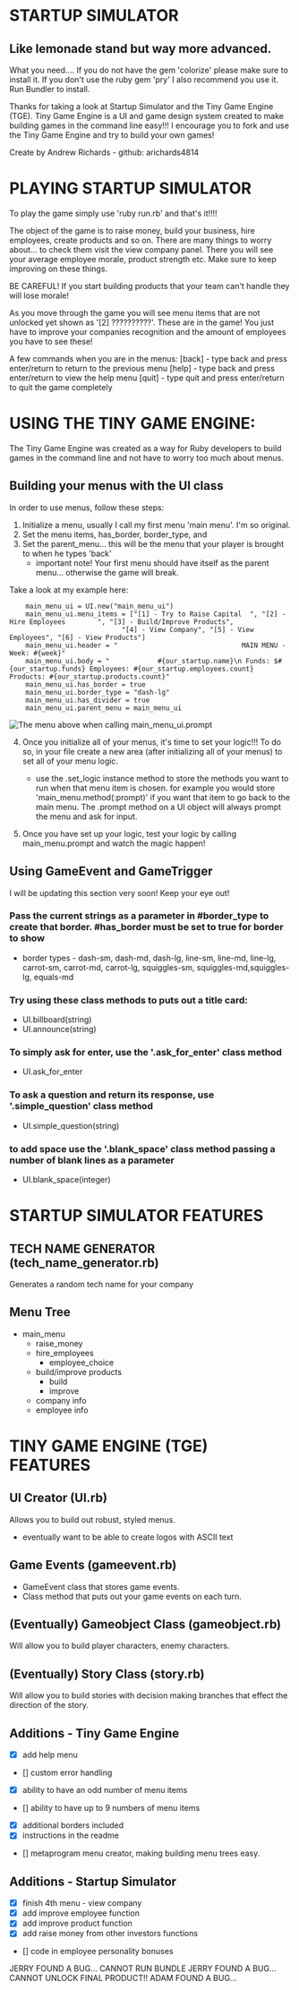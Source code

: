 # STARTUP SIMULATOR
## Like lemonade stand but way more advanced.

What you need....
If you do not have the gem 'colorize' please make sure to install it. 
If you don't use the ruby gem 'pry' I also recommend you use it.
Run Bundler to install.

Thanks for taking a look at Startup Simulator and the Tiny Game Engine (TGE). 
Tiny Game Engine is a UI and game design system created to make building games
in the command line easy!!! I encourage you to fork and use the Tiny Game Engine
and try to build your own games! 

Create by Andrew Richards - github: arichards4814

# PLAYING STARTUP SIMULATOR

To play the game simply use 'ruby run.rb' and that's it!!!!

The object of the game is to raise money, build your business, hire employees, create products and so on. There are many things to worry about... to check them visit the view company panel. There you will see your average employee morale, product strength etc. Make sure to keep improving on these things. 

BE CAREFUL! If you start building products that your team can't handle they will lose morale!

As you move through the game you will see menu items that are not unlocked yet shown as '[2] ??????????'. These are in the game! You just have to improve your companies recognition and the amount of employees you have to see these!

A few commands when you are in the menus:
[back] - type back and press enter/return to return to the previous menu
[help] - type back and press enter/return to view the help menu
[quit] - type quit and press enter/return to quit the game completely


# USING THE TINY GAME ENGINE:

The Tiny Game Engine was created as a way for Ruby developers to build games in the command line and not have to worry too much about menus.

## Building your menus with the UI class

In order to use menus, follow these steps:

1. Initialize a menu, usually I call my first menu 'main menu'. I'm so original.
2. Set the menu items, has_border, border_type, and 
3. Set the parent_menu... this will be the menu that your player is brought to when he types 'back'
    - important note! Your first menu should have itself as the parent menu... otherwise the game will break.

Take a look at my example here:

```
    main_menu_ui = UI.new("main_menu_ui")
    main_menu_ui.menu_items = ["[1] - Try to Raise Capital  ", "[2] - Hire Employees        ", "[3] - Build/Improve Products",
                            "[4] - View Company", "[5] - View Employees", "[6] - View Products"]
    main_menu_ui.header = "                               MAIN MENU - Week: #{week}"
    main_menu_ui.body = "            #{our_startup.name}\n Funds: $#{our_startup.funds} Employees: #{our_startup.employees.count} Products: #{our_startup.products.count}"
    main_menu_ui.has_border = true
    main_menu_ui.border_type = "dash-lg"
    main_menu_ui.has_divider = true
    main_menu_ui.parent_menu = main_menu_ui
```

![The menu above when calling main_menu_ui.prompt ]('./images/SUS_Screen.png')


4. Once you initialize all of your menus, it's time to set your logic!!! To do so, in your file create a new area (after initializing all of your menus) to set all of your menu logic. 
    - use the .set_logic instance method to store the methods you want to run when that menu item is chosen. for example you would store 'main_menu.method(:prompt)' if you want that item to go back to the main menu. The .prompt method on a UI object will always prompt the menu and ask for input.

5. Once you have set up your logic, test your logic by calling main_menu.prompt and watch the magic happen!



## Using GameEvent and GameTrigger


I will be updating this section very soon! Keep your eye out!




### Pass the current strings as a parameter in #border_type to create that border. #has_border must be set to true for border to show
* border types - dash-sm, dash-md, dash-lg, line-sm, line-md, line-lg, carrot-sm, carrot-md, carrot-lg, squiggles-sm, squiggles-md,squiggles-lg, equals-md

### Try using these class methods to puts out a title card: 
* UI.billboard(string)
* UI.announce(string)

### To simply ask for enter, use the '.ask_for_enter' class method
* UI.ask_for_enter

### To ask a question and return its response, use '.simple_question' class method
* UI.simple_question(string)

### to add space use the '.blank_space' class method passing a number of blank lines as a parameter
* UI.blank_space(integer)







# STARTUP SIMULATOR FEATURES

## TECH NAME GENERATOR (tech_name_generator.rb)
Generates a random tech name for your company

## Menu Tree
- main_menu
    * raise_money
    * hire_employees
        - employee_choice
    * build/improve products
        - build
        - improve
    * company info
    * employee info




# TINY GAME ENGINE (TGE) FEATURES

## UI Creator (UI.rb)
Allows you to build out robust, styled menus. 
- eventually want to be able to create logos with ASCII text

## Game Events (gameevent.rb)
- GameEvent class that stores game events. 
- Class method that puts out your game events on each turn.


## (Eventually) Gameobject Class (gameobject.rb)
Will allow you to build player characters, enemy characters.

## (Eventually) Story Class (story.rb)
Will allow you to build stories with decision making branches that effect the direction of the story.

## Additions - Tiny Game Engine

- [x] add help menu
- [] custom error handling
- [x] ability to have an odd number of menu items
- [] ability to have up to 9 numbers of menu items
- [x] additional borders included
- [x] instructions in the readme
- [] metaprogram menu creator, making building menu trees easy.

## Additions - Startup Simulator
- [x] finish 4th menu - view company
- [x] add improve employee function
- [x] add improve product function
- [x] add raise money from other investors functions
- [] code in employee personality bonuses





JERRY FOUND A BUG... CANNOT RUN BUNDLE 
JERRY FOUND A BUG... CANNOT UNLOCK FINAL PRODUCT!!
ADAM FOUND A BUG... 